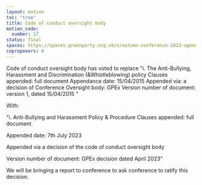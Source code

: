 ```yaml
---
layout: motion
toc: "true"
title: Code of conduct oversight body
motion_code:
  number: 17
status: final
spaces: https://spaces.greenparty.org.uk/s/autumn-conference-2023-agenda-forum/post/post/view?id=11021
coproposers: 0
---
```

Code of conduct oversight body has voted to replace "i. The Anti-Bullying, Harassment and Discrimination (&Whistleblowing) policy Clauses appended: full document Appendance date: 15/04/2015 Appended via: a decision of Conference Oversight body: GPEx Version number of document: version 1, dated 15/04/2015 "

With:

"i. Anti-Bullying and Harassment Policy & Procedure Clauses appended: full document

Appended date: 7th July 2023

Appended via a decision of the code of conduct oversight body

Version number of document: GPEx decision dated April 2023"

We will be bringing a report to conference to ask conference to ratify this decision.